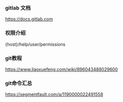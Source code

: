 ### gitlab 文档

https://docs.gitlab.com

### 权限介绍

{host}/help/user/permissions

### git教程

https://www.liaoxuefeng.com/wiki/896043488029600

### git命令汇总

https://segmentfault.com/a/1190000022491558
